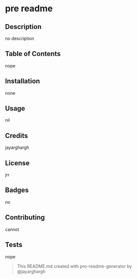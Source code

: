# pre readme
## Description
no description
## Table of Contents
nope
## Installation
none
## Usage
nil
## Credits
jayarghargh
## License
jrr
## Badges
no
## Contributing
cannot
## Tests
nope

> This README.md created with pro-readme-generator by @jayarghargh
